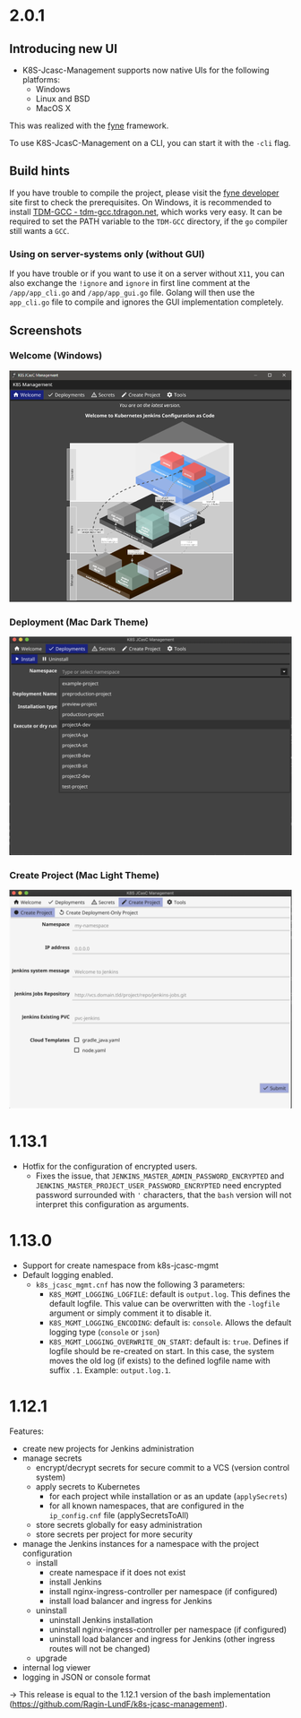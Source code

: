 # 2.0.1

## Introducing new UI
* K8S-Jcasc-Management supports now native UIs for the following platforms:
  * Windows
  * Linux and BSD
  * MacOS X

This was realized with the [fyne](https://fyne.io/) framework.

To use K8S-JcasC-Management on a CLI, you can start it with the `-cli` flag.

## Build hints
If you have trouble to compile the project, please visit the [fyne developer](https://developer.fyne.io/started/) site first to check the prerequisites.
On Windows, it is recommended to install [TDM-GCC - tdm-gcc.tdragon.net](https://tdm-gcc.tdragon.net), which works very easy. It can be required to set the PATH variable to the `TDM-GCC` directory, if the `go` compiler still wants a `GCC`.

### Using on server-systems only (without GUI)
If you have trouble or if you want to use it on a server without `X11`, you can also exchange the `!ignore` and `ignore` in first line comment at the `/app/app_cli.go` and `/app/app_gui.go` file.
Golang will then use the `app_cli.go` file to compile and ignores the GUI implementation completely.

## Screenshots

### Welcome (Windows)
![alt text](docs/images/screenshot_gui_welcome_win.png "K8S GUI Welcome")

### Deployment (Mac Dark Theme)
![alt text](docs/images/screenshot_gui_deployment.png "K8S GUI Deployment")

### Create Project (Mac Light Theme)
![alt text](docs/images/screenshot_gui_createprj_light.png "K8S GUI Project Create")

# 1.13.1
* Hotfix for the configuration of encrypted users.
  * Fixes the issue, that `JENKINS_MASTER_ADMIN_PASSWORD_ENCRYPTED` and `JENKINS_MASTER_PROJECT_USER_PASSWORD_ENCRYPTED` need encrypted password surrounded with `'` characters, that the `bash` version will not interpret this configuration as arguments.

# 1.13.0
* Support for create namespace from k8s-jcasc-mgmt
* Default logging enabled.
  * `k8s_jcasc_mgmt.cnf` has now the following 3 parameters:
    * `K8S_MGMT_LOGGING_LOGFILE`: default is `output.log`. This defines the default logfile. This value can be overwritten with the `-logfile` argument or simply comment it to disable it.
    * `K8S_MGMT_LOGGING_ENCODING`: default is: `console`. Allows the default logging type (`console` or `json`)
    * `K8S_MGMT_LOGGING_OVERWRITE_ON_START`: default is: `true`. Defines if logfile should be re-created on start. In this case, the system moves the old log (if exists) to the defined logfile name with suffix `.1`. Example: `output.log.1`.

# 1.12.1
Features:

* create new projects for Jenkins administration
* manage secrets
    * encrypt/decrypt secrets for secure commit to a VCS (version control system)
    * apply secrets to Kubernetes
        * for each project while installation or as an update (`applySecrets`)
        * for all known namespaces, that are configured in the `ip_config.cnf` file (applySecretsToAll)
    * store secrets globally for easy administration
    * store secrets per project for more security
* manage the Jenkins instances for a namespace with the project configuration
    * install
        * create namespace if it does not exist
        * install Jenkins
        * install nginx-ingress-controller per namespace (if configured)
        * install load balancer and ingress for Jenkins
    * uninstall
        * uninstall Jenkins installation
        * uninstall nginx-ingress-controller per namespace (if configured)
        * uninstall load balancer and ingress for Jenkins (other ingress routes will not be changed)
    * upgrade
* internal log viewer
* logging in JSON or console format

-> This release is equal to the 1.12.1 version of the bash implementation (https://github.com/Ragin-LundF/k8s-jcasc-management).
